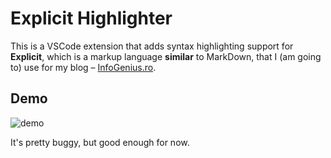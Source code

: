# Explicit Highlighter

This is a VSCode extension that adds syntax highlighting support for **Explicit**, which is a markup language __similar__ to MarkDown, that I (am going to) use for my blog – [InfoGenius.ro](infogenius.ro).

## Demo

<img alt="demo" style="max-width: 600px" src="https://i.ibb.co/2WL33YF/example.png">

It's pretty buggy, but good enough for now.

